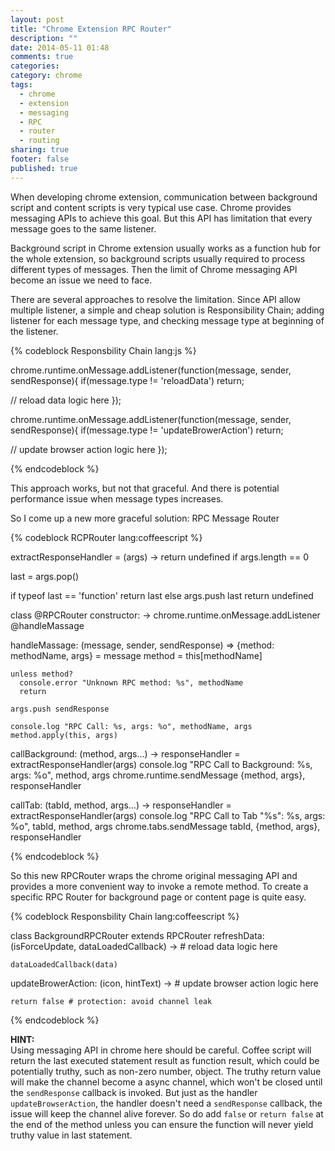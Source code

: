 ```yaml
---
layout: post
title: "Chrome Extension RPC Router"
description: ""
date: 2014-05-11 01:48
comments: true
categories: 
category: chrome 
tags: 
  - chrome
  - extension
  - messaging
  - RPC
  - router
  - routing
sharing: true
footer: false
published: true
---
```


When developing chrome extension, communication between background script and content scripts is very typical use case. Chrome provides messaging APIs to achieve this goal. But this API has limitation that every message goes to the same listener.

Background script in Chrome extension usually works as a function hub for the whole extension, so background scripts usually required to process different types of messages. Then the limit of Chrome messaging API become an issue we need to face.

There are several approaches to resolve the limitation. Since API allow multiple listener, a simple and cheap solution is Responsibility Chain; adding listener for each message type, and checking message type at beginning of the listener.

{% codeblock Responsbility Chain lang:js %}

chrome.runtime.onMessage.addListener(function(message, sender, sendResponse){
  if(message.type != 'reloadData')
    return;
  
  // reload data logic here
});

chrome.runtime.onMessage.addListener(function(message, sender, sendResponse){
  if(message.type != 'updateBrowerAction')
    return;
  
  // update browser action logic here
});

{% endcodeblock %}

This approach works, but not that graceful. And there is potential performance issue when message types increases.

So I come up a new more graceful solution: RPC Message Router

{% codeblock RCPRouter lang:coffeescript %}

extractResponseHandler = (args) ->
  return undefined if args.length == 0

  last = args.pop()

  if typeof last == 'function'
    return last
  else
    args.push last
    return undefined

class @RPCRouter
  constructor: ->
    chrome.runtime.onMessage.addListener @handleMassage

  handleMassage: (message, sender, sendResponse) =>
    {method: methodName, args} = message
    method = this[methodName]

    unless method?
      console.error "Unknown RPC method: %s", methodName
      return

    args.push sendResponse

    console.log "RPC Call: %s, args: %o", methodName, args
    method.apply(this, args)

  callBackground: (method, args...) ->
    responseHandler = extractResponseHandler(args)
    console.log "RPC Call to Background: %s, args: %o", method, args
    chrome.runtime.sendMessage {method, args}, responseHandler

  callTab: (tabId, method, args...) ->
    responseHandler = extractResponseHandler(args)
    console.log "RPC Call to Tab \"%s\": %s, args: %o", tabId, method, args
    chrome.tabs.sendMessage tabId, {method, args}, responseHandler

{% endcodeblock %}

So this new RPCRouter wraps the chrome original messaging API and provides a more convenient way to invoke a remote method. To create a specific RPC Router for background page or content page is quite easy.

{% codeblock Responsbility Chain lang:coffeescript %}

class BackgroundRPCRouter extends RPCRouter
  refreshData: (isForceUpdate, dataLoadedCallback) ->
    # reload data logic here

    dataLoadedCallback(data)

  updateBrowerAction: (icon, hintText) ->
    # update browser action logic here

    return false # protection: avoid channel leak

{% endcodeblock %}

**HINT:**  
Using messaging API in chrome here should be careful. Coffee script will return the last executed statement result as function result, which could be potentially truthy, such as non-zero number, object. The truthy return value will make the channel become a async channel, which won't be closed until the `sendResponse` callback is invoked. But just as the handler `updateBrowserAction`, the handler doesn't need a `sendResponse` callback, the issue will keep the channel alive forever. So do add `false` or `return false` at the end of the method unless you can ensure the function will never yield truthy value in last statement.